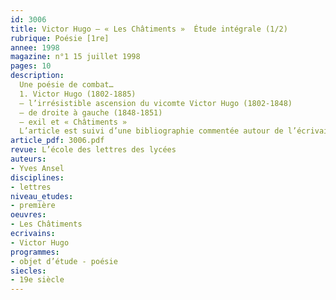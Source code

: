 ```yaml
---
id: 3006
title: Victor Hugo – « Les Châtiments »  Étude intégrale (1/2)
rubrique: Poésie [1re]
annee: 1998
magazine: n°1 15 juillet 1998
pages: 10
description: 
  Une poésie de combat…
  1. Victor Hugo (1802-1885)
  – l’irrésistible ascension du vicomte Victor Hugo (1802-1848)
  – de droite à gauche (1848-1851)
  – exil et « Châtiments »
  L’article est suivi d’une bibliographie commentée autour de l’écrivain et des « Châtiments ».
article_pdf: 3006.pdf
revue: L’école des lettres des lycées
auteurs:
- Yves Ansel
disciplines:
- lettres
niveau_etudes:
- première
oeuvres:
- Les Châtiments
ecrivains:
- Victor Hugo
programmes:
- objet d’étude - poésie
siecles:
- 19e siècle
---
```

